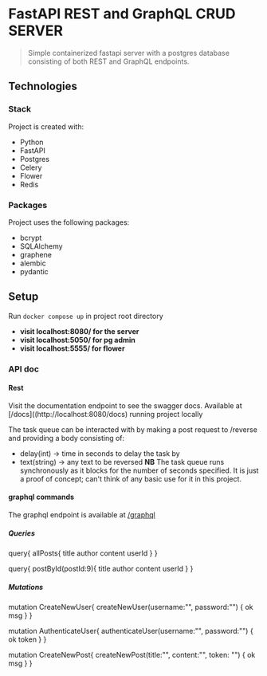 # FastAPI REST and GraphQL CRUD SERVER 

> Simple containerized fastapi server with a postgres database consisting of both REST and GraphQL endpoints.

## Technologies

### Stack
Project is created with: 
* Python
* FastAPI
* Postgres
* Celery
* Flower
* Redis

### Packages
Project uses the following packages: 
* bcrypt
* SQLAlchemy
* graphene
* alembic
* pydantic

## Setup
Run `docker compose up` in project root directory

- **visit localhost:8080/ for the server**
- **visit localhost:5050/ for pg admin**
- **visit localhost:5555/ for flower**

### API doc 

#### Rest
Visit the documentation endpoint to see the swagger docs.
Available at [/docs]((http://localhost:8080/docs) running project locally

The task queue can be interacted with by making a post request to /reverse and providing a body consisting of:
- delay(int) -> time in seconds to delay the task by
- text(string) -> any text to be reversed
**NB** The task queue runs synchronously as it blocks for the number of seconds specified. It is just a proof of concept; can't think of any basic use for it in this project.

#### graphql commands
The graphql endpoint is available at [/graphql](http://localhost:8080/graphql)

##### Queries
query{
  allPosts{
    title
    author
    content
    userId
  }
}

query{
  postById(postId:9){
    title
    author
    content
    userId
  }
}

##### Mutations
mutation CreateNewUser{
  createNewUser(username:"", password:"") {
    ok
	msg
  }
}

mutation AuthenticateUser{
  authenticateUser(username:"", password:"") {
    ok
	token
  }
}

mutation CreateNewPost{
  createNewPost(title:"", content:"", token: "") {
    ok
	msg
  }
}